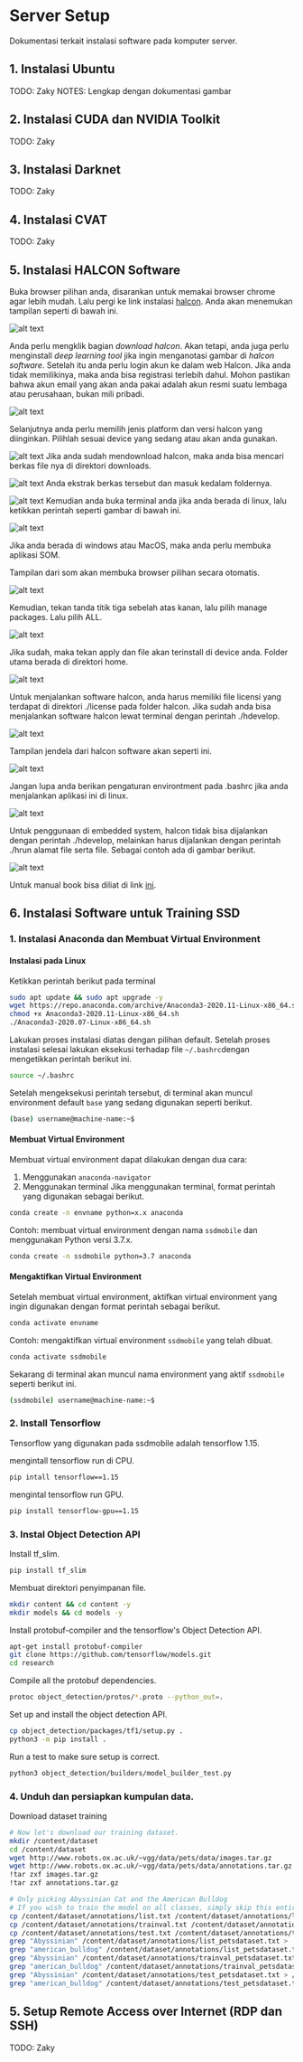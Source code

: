 # Server Setup

Dokumentasi terkait instalasi software pada komputer server.

## 1. Instalasi Ubuntu

TODO: Zaky
NOTES: Lengkap dengan dokumentasi gambar

## 2. Instalasi CUDA dan NVIDIA Toolkit

TODO: Zaky

## 3. Instalasi Darknet

TODO: Zaky

## 4. Instalasi CVAT

TODO: Zaky

## 5. Instalasi HALCON Software
Buka browser pilihan anda, disarankan untuk memakai browser chrome agar lebih mudah. Lalu pergi ke link instalasi [halcon](https://www.mvtec.com/downloads).
Anda akan menemukan tampilan seperti di bawah ini.

![alt text](images/1.png)

Anda perlu mengklik bagian *download halcon*. Akan tetapi, anda juga perlu menginstall *deep learning tool* jika ingin menganotasi gambar di *halcon software*. 
Setelah itu anda perlu login akun ke dalam web Halcon. Jika anda tidak memilikinya, maka anda bisa registrasi terlebih dahul. Mohon pastikan bahwa akun email yang akan anda pakai adalah akun resmi suatu lembaga atau perusahaan, bukan mili pribadi.

![alt text](images/2.png)

Selanjutnya anda perlu memilih jenis platform dan versi halcon yang diinginkan. Pilihlah sesuai device yang sedang atau akan anda gunakan.

![alt text](<images/Screenshot from 2024-10-29 10-01-50.png>)
Jika anda sudah mendownload halcon, maka anda bisa mencari berkas file nya di direktori downloads. 

![alt text](<images/Screenshot from 2024-10-29 10-03-48.png>)
Anda ekstrak berkas tersebut dan masuk kedalam foldernya.

![alt text](<images/Screenshot from 2024-10-29 10-04-10.png>)
Kemudian anda buka terminal anda jika anda berada di linux, lalu ketikkan perintah seperti gambar di bawah ini.

![alt text](<images/Screenshot from 2024-10-29 10-04-32.png>)

Jika anda berada di windows atau MacOS, maka anda perlu membuka aplikasi SOM.

Tampilan dari som akan membuka browser pilihan secara otomatis.

![alt text](<images/Screenshot from 2024-10-29 10-06-14.png>)

Kemudian, tekan tanda titik tiga sebelah atas kanan, lalu pilih manage packages. Lalu pilih ALL.

![alt text](<images/Screenshot from 2024-10-29 10-06-33.png>)

Jika sudah, maka tekan apply dan file akan terinstall di device anda. Folder utama berada di direktori home.

![alt text](<images/Screenshot from 2024-10-29 10-07-25.png>)

Untuk menjalankan software halcon, anda harus memiliki file licensi yang terdapat di direktori ./license pada folder halcon. Jika sudah anda bisa menjalankan software halcon lewat terminal dengan perintah ./hdevelop.

![alt text](<images/Screenshot from 2024-10-29 10-08-48.png>)

Tampilan jendela dari halcon software akan seperti ini.

![alt text](<images/Screenshot from 2024-10-29 10-09-04.png>)

Jangan lupa anda berikan pengaturan environtment pada .bashrc jika anda menjalankan aplikasi ini di linux.

![alt text](<images/Screenshot from 2024-10-29 10-12-34.png>)

Untuk penggunaan di embedded system, halcon tidak bisa dijalankan dengan perintah ./hdevelop, melainkan harus dijalankan dengan perintah ./hrun alamat file serta file. Sebagai contoh ada di gambar berikut.

![alt text](<images/Screenshot from 2024-10-29 10-11-02.png>)

Untuk manual book bisa diliat di link [ini](https://drive.google.com/drive/folders/1u7xizRHurcoYx97DMh4Sz7V3gZ5-cOQv?usp=sharing).

## 6. Instalasi Software untuk Training SSD

### 1. Instalasi Anaconda dan Membuat Virtual Environment
#### Instalasi pada Linux
Ketikkan perintah berikut pada terminal
```bash
sudo apt update && sudo apt upgrade -y
wget https://repo.anaconda.com/archive/Anaconda3-2020.11-Linux-x86_64.sh
chmod +x Anaconda3-2020.11-Linux-x86_64.sh
./Anaconda3-2020.07-Linux-x86_64.sh
```
Lakukan proses instalasi diatas dengan pilihan default. Setelah proses instalasi selesai lakukan eksekusi terhadap file `~/.bashrc`dengan mengetikkan perintah berikut ini.
```bash
source ~/.bashrc
```
Setelah mengeksekusi perintah tersebut, di terminal akan muncul environment default `base` yang sedang digunakan seperti berikut.
```bash
(base) username@machine-name:~$
```
#### Membuat Virtual Environment
Membuat virtual environment dapat dilakukan dengan dua cara:

1. Menggunakan `anaconda-navigator`
2. Menggunakan terminal
Jika menggunakan terminal, format perintah yang digunakan sebagai berikut.
```bash
conda create -n envname python=x.x anaconda
```
Contoh: membuat virtual environment dengan nama `ssdmobile` dan menggunakan Python versi 3.7.x.
```bash
conda create -n ssdmobile python=3.7 anaconda
```
#### Mengaktifkan Virtual Environment
Setelah membuat virtual environment, aktifkan virtual environment yang ingin digunakan dengan format perintah sebagai berikut.
```bash
conda activate envname
```
Contoh: mengaktifkan virtual environment `ssdmobile` yang telah dibuat.
```bash
conda activate ssdmobile
```
Sekarang di terminal akan muncul nama environment yang aktif `ssdmobile` seperti berikut ini.
```bash
(ssdmobile) username@machine-name:~$
```
### 2. Install Tensorflow
Tensorflow yang digunakan pada ssdmobile adalah tensorflow 1.15.

mengintall tensorflow run di CPU.
```bash
pip intall tensorflow==1.15
```
mengintal tensorflow run GPU.
```bash
pip install tensorflow-gpu==1.15
```
### 3.  Instal Object Detection API
Install tf_slim.
```bash
pip install tf_slim
```
Membuat direktori penyimpanan file.
```bash
mkdir content && cd content -y
mkdir models && cd models -y
```
Install protobuf-compiler and the tensorflow's Object Detection API.
```bash
apt-get install protobuf-compiler
git clone https://github.com/tensorflow/models.git
cd research
```
Compile all the protobuf dependencies.
```bash
protoc object_detection/protos/*.proto --python_out=.
```
Set up and install the object detection API.
```bash
cp object_detection/packages/tf1/setup.py .
python3 -m pip install .
```
Run a test to make sure setup is correct.
```bash
python3 object_detection/builders/model_builder_test.py
```
### 4. Unduh dan persiapkan kumpulan data.
Download dataset training
```bash
# Now let's download our training dataset.
mkdir /content/dataset
cd /content/dataset
wget http://www.robots.ox.ac.uk/~vgg/data/pets/data/images.tar.gz
wget http://www.robots.ox.ac.uk/~vgg/data/pets/data/annotations.tar.gz
!tar zxf images.tar.gz
!tar zxf annotations.tar.gz

# Only picking Abyssinian Cat and the American Bulldog
# If you wish to train the model on all classes, simply skip this entire cell.
cp /content/dataset/annotations/list.txt /content/dataset/annotations/list_petsdataset.txt
cp /content/dataset/annotations/trainval.txt /content/dataset/annotations/trainval_petsdataset.txt
cp /content/dataset/annotations/test.txt /content/dataset/annotations/test_petsdataset.txt
grep "Abyssinian" /content/dataset/annotations/list_petsdataset.txt >  /content/dataset/annotations/list.txt
grep "american_bulldog" /content/dataset/annotations/list_petsdataset.txt >> /content/dataset/annotations/list.txt
grep "Abyssinian" /content/dataset/annotations/trainval_petsdataset.txt > /content/dataset/annotations/trainval.txt
grep "american_bulldog" /content/dataset/annotations/trainval_petsdataset.txt >> /content/dataset/annotations/trainval.txt
grep "Abyssinian" /content/dataset/annotations/test_petsdataset.txt > /content/dataset/annotations/test.txt
grep "american_bulldog" /content/dataset/annotations/test_petsdataset.txt >> /content/dataset/annotations/test.txt
```

## 5. Setup Remote Access over Internet (RDP dan SSH)

TODO: Zaky